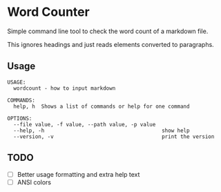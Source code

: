 # Word Counter

Simple command line tool to check the word count of a markdown file.

This ignores headings and just reads elements converted to paragraphs.

## Usage

```plaintext
USAGE:
  wordcount - how to input markdown

COMMANDS:
  help, h  Shows a list of commands or help for one command

OPTIONS:
  --file value, -f value, --path value, -p value
  --help, -h                                      show help
  --version, -v                                   print the version
```

## TODO

- [ ] Better usage formatting and extra help text
- [ ] ANSI colors
